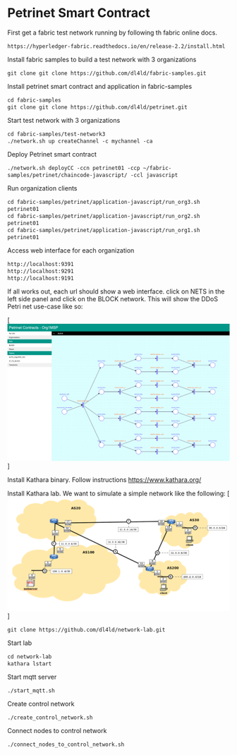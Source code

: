 # Petrinet Smart Contract

First get a fabric test network running by following th fabric online docs.

```
https://hyperledger-fabric.readthedocs.io/en/release-2.2/install.html
```

Install fabric samples to build a test network with 3 organizations

```
git clone git clone https://github.com/dl4ld/fabric-samples.git
```

Install petrinet smart contract and application in fabric-samples

```
cd fabric-samples
git clone git clone https://github.com/dl4ld/petrinet.git
```

Start test network with 3 organizations

```
cd fabric-samples/test-network3
./network.sh up createChannel -c mychannel -ca
```

Deploy Petrinet smart contract

```
./network.sh deployCC -ccn petrinet01 -ccp ~/fabric-samples/petrinet/chaincode-javascript/ -ccl javascript
```

Run organization clients

```
cd fabric-samples/petrinet/application-javascript/run_org3.sh petrinet01
cd fabric-samples/petrinet/application-javascript/run_org2.sh petrinet01
cd fabric-samples/petrinet/application-javascript/run_org1.sh petrinet01
```

Access web interface for each organization

```
http://localhost:9391
http://localhost:9291
http://localhost:9191
```

If all works out, each url should show a web interface. click on NETS in the left side panel and click on the BLOCK network. This will show the DDoS Petri net use-case like so:

[![Web interface](ddos_net.png)]

Install Kathara binary. Follow instructions https://www.kathara.org/

Install Kathara lab. We want to simulate a simple network like the following:
[![Emulated Network](kathara_1.png)]

```
git clone https://github.com/dl4ld/network-lab.git
```

Start lab

```
cd network-lab
kathara lstart
```


Start mqtt server

```
./start_mqtt.sh
```

Create control network

```
./create_control_network.sh
```

Connect nodes to control network

```
./connect_nodes_to_control_network.sh
```
